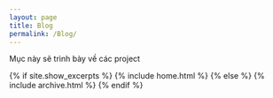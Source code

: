 ```yaml
---
layout: page
title: Blog
permalink: /Blog/
---
```


Mục này sẽ trình bày về các project

{% if site.show_excerpts %}
   {% include home.html %}
{% else %}
   {% include archive.html %}
{% endif %}

